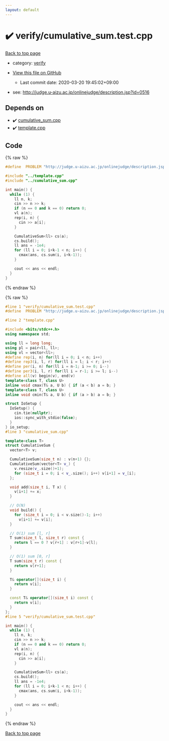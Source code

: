 ```yaml
---
layout: default
---
```


<!-- mathjax config similar to math.stackexchange -->
<script type="text/javascript" async
  src="https://cdnjs.cloudflare.com/ajax/libs/mathjax/2.7.5/MathJax.js?config=TeX-MML-AM_CHTML">
</script>
<script type="text/x-mathjax-config">
  MathJax.Hub.Config({
    TeX: { equationNumbers: { autoNumber: "AMS" }},
    tex2jax: {
      inlineMath: [ ['$','$'] ],
      processEscapes: true
    },
    "HTML-CSS": { matchFontHeight: false },
    displayAlign: "left",
    displayIndent: "2em"
  });
</script>

<script type="text/javascript" src="https://cdnjs.cloudflare.com/ajax/libs/jquery/3.4.1/jquery.min.js"></script>
<script src="https://cdn.jsdelivr.net/npm/jquery-balloon-js@1.1.2/jquery.balloon.min.js" integrity="sha256-ZEYs9VrgAeNuPvs15E39OsyOJaIkXEEt10fzxJ20+2I=" crossorigin="anonymous"></script>
<script type="text/javascript" src="../../assets/js/copy-button.js"></script>
<link rel="stylesheet" href="../../assets/css/copy-button.css" />


# :heavy_check_mark: verify/cumulative_sum.test.cpp

<a href="../../index.html">Back to top page</a>

* category: <a href="../../index.html#e8418d1d706cd73548f9f16f1d55ad6e">verify</a>
* <a href="{{ site.github.repository_url }}/blob/master/verify/cumulative_sum.test.cpp">View this file on GitHub</a>
    - Last commit date: 2020-03-20 19:45:02+09:00


* see: <a href="http://judge.u-aizu.ac.jp/onlinejudge/description.jsp?id=0516">http://judge.u-aizu.ac.jp/onlinejudge/description.jsp?id=0516</a>


## Depends on

* :heavy_check_mark: <a href="../../library/cumulative_sum.cpp.html">cumulative_sum.cpp</a>
* :heavy_check_mark: <a href="../../library/template.cpp.html">template.cpp</a>


## Code

<a id="unbundled"></a>
{% raw %}
```cpp
#define  PROBLEM "http://judge.u-aizu.ac.jp/onlinejudge/description.jsp?id=0516"

#include "../template.cpp"
#include "../cumulative_sum.cpp"

int main() {
  while (1) {
    ll n, k;
    cin >> n >> k;
    if (n == 0 and k == 0) return 0;
    vl a(n);
    rep(i, n) {
      cin >> a[i];
    }

    CumulativeSum<ll> cs(a);
    cs.build();
    ll ans = -1e4;
    for (ll i = 0; i+k-1 < n; i++) {
      cmax(ans, cs.sum(i, i+k-1));
    }

    cout << ans << endl;
  }
}

```
{% endraw %}

<a id="bundled"></a>
{% raw %}
```cpp
#line 1 "verify/cumulative_sum.test.cpp"
#define  PROBLEM "http://judge.u-aizu.ac.jp/onlinejudge/description.jsp?id=0516"

#line 2 "template.cpp"

#include <bits/stdc++.h>
using namespace std;

using ll = long long;
using pl = pair<ll, ll>;
using vl = vector<ll>;
#define rep(i, n) for(ll i = 0; i < n; i++)
#define rep3(i, l, r) for(ll i = l; i < r; i++)
#define per(i, n) for(ll i = n-1; i >= 0; i--)
#define per3(i, l, r) for(ll i = r-1; i >= l; i--)
#define all(v) begin(v), end(v)
template<class T, class U>
inline void cmax(T& a, U b) { if (a < b) a = b; }
template<class T, class U>
inline void cmin(T& a, U b) { if (a > b) a = b; }

struct IoSetup {
  IoSetup() {
    cin.tie(nullptr);
    ios::sync_with_stdio(false);
  }
} io_setup;
#line 3 "cumulative_sum.cpp"

template<class T>
struct CumulativeSum {
  vector<T> v;

  CumulativeSum(size_t n) : v(n+1) {};
  CumulativeSum(vector<T> v_) {
    v.resize(v_.size()+1);
    for (size_t i = 0; i < v_.size(); i++) v[i+1] = v_[i];
  };

  void add(size_t i, T x) {
    v[i+1] += x;
  }

  // O(N)
  void build() {
    for (size_t i = 0; i < v.size()-1; i++)
      v[i+1] += v[i];
  }

  // O(1) sum [l, r]
  T sum(size_t l, size_t r) const {
    return l == 0 ? v[r+1] : v[r+1]-v[l];
  }

  // O(1) sum [0, r]
  T sum(size_t r) const {
    return v[r+1];
  }

  T& operator[](size_t i) {
    return v[i];
  }

  const T& operator[](size_t i) const {
    return v[i];
  }
};
#line 5 "verify/cumulative_sum.test.cpp"

int main() {
  while (1) {
    ll n, k;
    cin >> n >> k;
    if (n == 0 and k == 0) return 0;
    vl a(n);
    rep(i, n) {
      cin >> a[i];
    }

    CumulativeSum<ll> cs(a);
    cs.build();
    ll ans = -1e4;
    for (ll i = 0; i+k-1 < n; i++) {
      cmax(ans, cs.sum(i, i+k-1));
    }

    cout << ans << endl;
  }
}

```
{% endraw %}

<a href="../../index.html">Back to top page</a>

